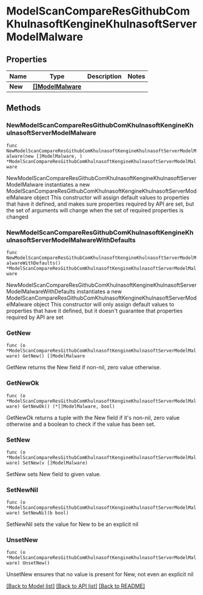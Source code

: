 # ModelScanCompareResGithubComKhulnasoftKengineKhulnasoftServerModelMalware

## Properties

Name | Type | Description | Notes
------------ | ------------- | ------------- | -------------
**New** | [**[]ModelMalware**](ModelMalware.md) |  | 

## Methods

### NewModelScanCompareResGithubComKhulnasoftKengineKhulnasoftServerModelMalware

`func NewModelScanCompareResGithubComKhulnasoftKengineKhulnasoftServerModelMalware(new []ModelMalware, ) *ModelScanCompareResGithubComKhulnasoftKengineKhulnasoftServerModelMalware`

NewModelScanCompareResGithubComKhulnasoftKengineKhulnasoftServerModelMalware instantiates a new ModelScanCompareResGithubComKhulnasoftKengineKhulnasoftServerModelMalware object
This constructor will assign default values to properties that have it defined,
and makes sure properties required by API are set, but the set of arguments
will change when the set of required properties is changed

### NewModelScanCompareResGithubComKhulnasoftKengineKhulnasoftServerModelMalwareWithDefaults

`func NewModelScanCompareResGithubComKhulnasoftKengineKhulnasoftServerModelMalwareWithDefaults() *ModelScanCompareResGithubComKhulnasoftKengineKhulnasoftServerModelMalware`

NewModelScanCompareResGithubComKhulnasoftKengineKhulnasoftServerModelMalwareWithDefaults instantiates a new ModelScanCompareResGithubComKhulnasoftKengineKhulnasoftServerModelMalware object
This constructor will only assign default values to properties that have it defined,
but it doesn't guarantee that properties required by API are set

### GetNew

`func (o *ModelScanCompareResGithubComKhulnasoftKengineKhulnasoftServerModelMalware) GetNew() []ModelMalware`

GetNew returns the New field if non-nil, zero value otherwise.

### GetNewOk

`func (o *ModelScanCompareResGithubComKhulnasoftKengineKhulnasoftServerModelMalware) GetNewOk() (*[]ModelMalware, bool)`

GetNewOk returns a tuple with the New field if it's non-nil, zero value otherwise
and a boolean to check if the value has been set.

### SetNew

`func (o *ModelScanCompareResGithubComKhulnasoftKengineKhulnasoftServerModelMalware) SetNew(v []ModelMalware)`

SetNew sets New field to given value.


### SetNewNil

`func (o *ModelScanCompareResGithubComKhulnasoftKengineKhulnasoftServerModelMalware) SetNewNil(b bool)`

 SetNewNil sets the value for New to be an explicit nil

### UnsetNew
`func (o *ModelScanCompareResGithubComKhulnasoftKengineKhulnasoftServerModelMalware) UnsetNew()`

UnsetNew ensures that no value is present for New, not even an explicit nil

[[Back to Model list]](../README.md#documentation-for-models) [[Back to API list]](../README.md#documentation-for-api-endpoints) [[Back to README]](../README.md)


